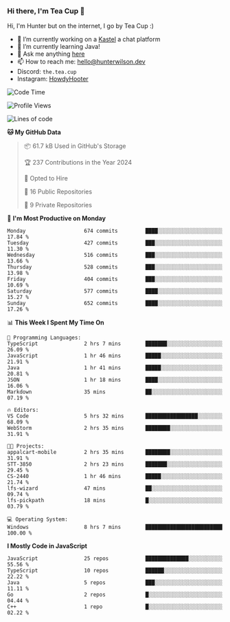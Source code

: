 ### Hi there, I'm Tea Cup 👋 

Hi, I'm Hunter but on the internet, I go by Tea Cup :)

- 🔭 I’m currently working on a [Kastel](https://github.com/KastelApp) a chat platform
- 🌱 I’m currently learning Java!
- 💬 Ask me anything [here](https://github.com/TheTeaCup/TheTeaCup/issues)
- 📫 How to reach me: [hello@hunterwilson.dev](mailto:hello@hunterwilson.dev)
- Discord: `the.tea.cup`
- Instagram: [HowdyHooter](https://instagram.com/HowdyHooter)

<!--START_SECTION:waka-->
![Code Time](http://img.shields.io/badge/Code%20Time-501%20hrs%2030%20mins-blue)

![Profile Views](http://img.shields.io/badge/Profile%20Views-14-blue)

![Lines of code](https://img.shields.io/badge/From%20Hello%20World%20I%27ve%20Written-1.1%20million%20lines%20of%20code-blue)

**🐱 My GitHub Data** 

> 📦 61.7 kB Used in GitHub's Storage 
 > 
> 🏆 237 Contributions in the Year 2024
 > 
> 💼 Opted to Hire
 > 
> 📜 16 Public Repositories 
 > 
> 🔑 9 Private Repositories 
 > 
📅 **I'm Most Productive on Monday** 

```text
Monday                   674 commits         ████░░░░░░░░░░░░░░░░░░░░░   17.84 % 
Tuesday                  427 commits         ███░░░░░░░░░░░░░░░░░░░░░░   11.30 % 
Wednesday                516 commits         ███░░░░░░░░░░░░░░░░░░░░░░   13.66 % 
Thursday                 528 commits         ███░░░░░░░░░░░░░░░░░░░░░░   13.98 % 
Friday                   404 commits         ███░░░░░░░░░░░░░░░░░░░░░░   10.69 % 
Saturday                 577 commits         ████░░░░░░░░░░░░░░░░░░░░░   15.27 % 
Sunday                   652 commits         ████░░░░░░░░░░░░░░░░░░░░░   17.26 % 
```


📊 **This Week I Spent My Time On** 

```text
💬 Programming Languages: 
TypeScript               2 hrs 7 mins        ███████░░░░░░░░░░░░░░░░░░   26.09 % 
JavaScript               1 hr 46 mins        █████░░░░░░░░░░░░░░░░░░░░   21.91 % 
Java                     1 hr 41 mins        █████░░░░░░░░░░░░░░░░░░░░   20.81 % 
JSON                     1 hr 18 mins        ████░░░░░░░░░░░░░░░░░░░░░   16.06 % 
Markdown                 35 mins             ██░░░░░░░░░░░░░░░░░░░░░░░   07.19 % 

🔥 Editors: 
VS Code                  5 hrs 32 mins       █████████████████░░░░░░░░   68.09 % 
WebStorm                 2 hrs 35 mins       ████████░░░░░░░░░░░░░░░░░   31.91 % 

🐱‍💻 Projects: 
appalcart-mobile         2 hrs 35 mins       ████████░░░░░░░░░░░░░░░░░   31.91 % 
STT-3850                 2 hrs 23 mins       ███████░░░░░░░░░░░░░░░░░░   29.45 % 
CS-2440                  1 hr 46 mins        █████░░░░░░░░░░░░░░░░░░░░   21.74 % 
lfs-wizard               47 mins             ██░░░░░░░░░░░░░░░░░░░░░░░   09.74 % 
lfs-pickpath             18 mins             █░░░░░░░░░░░░░░░░░░░░░░░░   03.79 % 

💻 Operating System: 
Windows                  8 hrs 7 mins        █████████████████████████   100.00 % 
```

**I Mostly Code in JavaScript** 

```text
JavaScript               25 repos            ██████████████░░░░░░░░░░░   55.56 % 
TypeScript               10 repos            ██████░░░░░░░░░░░░░░░░░░░   22.22 % 
Java                     5 repos             ███░░░░░░░░░░░░░░░░░░░░░░   11.11 % 
Go                       2 repos             █░░░░░░░░░░░░░░░░░░░░░░░░   04.44 % 
C++                      1 repo              █░░░░░░░░░░░░░░░░░░░░░░░░   02.22 % 
```




<!--END_SECTION:waka-->
